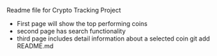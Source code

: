 Readme file for Crypto Tracking Project

- First page will show the top performing coins
- second page has search functionality
- third page includes detail information about a selected coin
  git add README.md
